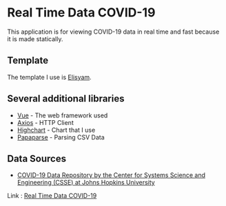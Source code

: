 # Real Time Data COVID-19


This application is for viewing COVID-19 data in real time and fast because it is made statically.

## Template

The template I use is [Elisyam](https://themeforest.net/item/elisyam-web-app-admin-dashboard-template/21917353).

## Several additional libraries

* [Vue](https://vuejs.org/) - The web framework used
* [Axios](https://github.com/axios/axios) - HTTP Client
* [Highchart](https://www.highcharts.com/) - Chart that I use
* [Papaparse](https://www.papaparse.com/) - Parsing CSV Data

## Data Sources
* [COVID-19 Data Repository by the Center for Systems Science and Engineering (CSSE) at Johns Hopkins University](https://github.com/CSSEGISandData/COVID-19)

Link : [Real Time Data COVID-19](https://aghussb.github.io/corona-dashboard/)
